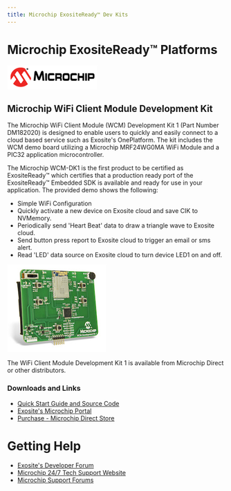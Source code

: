 ```yaml
---
title: Microchip ExositeReady™ Dev Kits
---
```


# Microchip ExositeReady™ Platforms

![Microchip](../assets/microchip_logo.png)


## Microchip WiFi Client Module Development Kit

The Microchip WiFi Client Module (WCM) Development Kit 1 (Part Number DM182020) is designed to enable users to quickly and easily connect to a cloud based service such as Exosite's OnePlatform. The kit includes the WCM demo board utilizing a Microchip MRF24WG0MA WiFi Module and a PIC32 application microcontroller.

The Microchip WCM-DK1 is the first product to be certified as ExositeReady™ which certifies that a production ready port of the ExositeReady™ Embedded SDK is available and ready for use in your application. The provided demo shows the following:

* Simple WiFi Configuration
* Quickly activate a new device on Exosite cloud and save CIK to NVMemory.
* Periodically send 'Heart Beat' data to draw a triangle wave to Exosite cloud.
* Send button press report to Exosite cloud to trigger an email or sms alert.
* Read 'LED' data source on Exosite cloud to turn device LED1 on and off.

![Microchip WCM-DK1](../assets/DM182020_WCM-Development-kit-1.jpg)

The WiFi Client Module Development Kit 1 is available from Microchip Direct or other distributors.

### Downloads and Links

* [Quick Start Guide and Source Code](https://github.com/exositeready/er_vfp_microchip_wcm)
* [Exosite's Microchip Portal](https://microchip.exosite.com/)
* [Purchase - Microchip Direct Store](http://www.microchip.com/stellent/idcplg?IdcService=SS_GET_PAGE&nodeId=1406&dDocName=en560904)


# Getting Help

* [Exosite's Developer Forum](https://community.exosite.com/c/hardware-platforms/microchip-kits)
* [Microchip 24/7 Tech Support Website](http://www.microchip.com/wwwregister/default.aspx?ReturnURL=http://www.microchip.com/support/hottopics.aspx)
* [Microchip Support Forums](http://www.microchip.com/forums)
